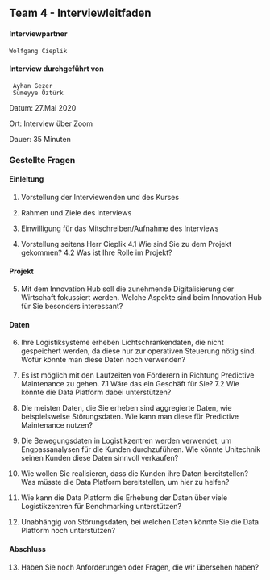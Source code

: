 ## Team 4 - Interviewleitfaden

#### Interviewpartner 
 
    Wolfgang Cieplik
    
#### Interview durchgeführt von
 
     Ayhan Gezer
     Sümeyye Öztürk
     


Datum: 27.Mai 2020

Ort: Interview über Zoom

Dauer: 35 Minuten



### Gestellte Fragen 

#### Einleitung

1. Vorstellung der Interviewenden und des Kurses

2. Rahmen und Ziele des Interviews

3. Einwilligung für das Mitschreiben/Aufnahme des Interviews

4. Vorstellung seitens Herr Cieplik
      4.1 Wie sind Sie zu dem Projekt gekommen?
      4.2 Was ist Ihre Rolle im Projekt?
            
#### Projekt
5. Mit dem Innovation Hub soll die zunehmende Digitalisierung der Wirtschaft fokussiert
werden. Welche Aspekte sind beim Innovation Hub für Sie besonders interessant?


#### Daten
6. Ihre Logistiksysteme erheben Lichtschrankendaten, die nicht gespeichert
werden, da diese nur zur operativen Steuerung nötig sind. Wofür könnte man
diese Daten noch verwenden?

7. Es ist möglich mit den Laufzeiten von Förderern in Richtung Predictive Maintenance zu gehen. 
    7.1 Wäre das ein Geschäft für Sie?
    7.2 Wie könnte die Data Platform dabei unterstützen?

8. Die meisten Daten, die Sie erheben sind aggregierte Daten, wie
beispielsweise Störungsdaten. Wie kann man diese für Predictive Maintenance
nutzen?

9. Die Bewegungsdaten in Logistikzentren werden verwendet, um
Engpassanalysen für die Kunden durchzuführen. Wie könnte Unitechnik seinen
Kunden diese Daten sinnvoll verkaufen? 

10. Wie wollen Sie realisieren, dass die Kunden ihre Daten
bereitstellen? Was müsste die Data Platform bereitstellen, um hier zu helfen?

11. Wie kann die Data Platform die Erhebung der Daten über viele
Logistikzentren für Benchmarking unterstützen?

12.  Unabhängig von Störungsdaten, bei welchen Daten könnte Sie
die Data Platform noch unterstützen?

#### Abschluss
13. Haben Sie noch Anforderungen oder Fragen, die wir übersehen haben?
